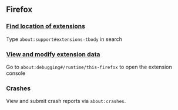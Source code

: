 ## Firefox

### [Find location of extensions](https://stackoverflow.com/a/6579979)

Type `about:support#extensions-tbody` in search

### [View and modify extension data](https://github.com/mozilla/multi-account-containers/issues/1661#issuecomment-591506621)

Go to `about:debugging#/runtime/this-firefox` to open the extension console

### Crashes

View and submit crash reports via `about:crashes`.

